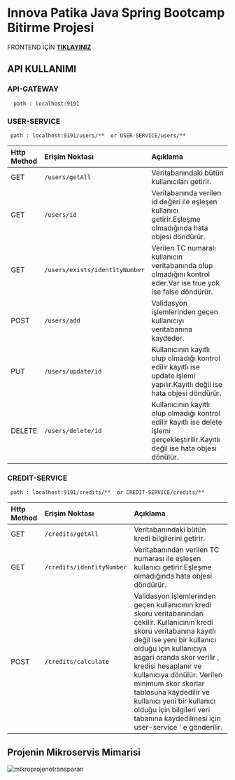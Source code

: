 # Innova Patika Java Spring Bootcamp Bitirme Projesi

 FRONTEND İÇİN [**TIKLAYINIZ**](https://github.com/muratkistan/innova-patika-final-bank-frontend)

## API KULLANIMI

### API-GATEWAY

```
  path : localhost:9191
```

### USER-SERVICE



```
 path : localhost:9191/users/**  or USER-SERVICE/users/**
```

| Http Method | Erişim Noktası     | Açıklama                       |
| :-------- | :------- | :-------------------------------- |
| GET      | `/users/getAll` | Veritabanındaki bütün kullanıcıları getirir. |
| GET      | `/users/id` | Veritabanında verilen id değeri ile eşleşen kullanıcı getirir.Eşleşme olmadığında hata objesi döndürür. |
| GET      | `/users/exists/identityNumber` | Verilen TC numaralı kullanıcın veritabanında olup olmadığını kontrol eder.Var ise true yok ise false döndürür. |
| POST      | `/users/add` | Validasyon işlemlerinden geçen kullanıcıyı veritabanına kaydeder. |
| PUT     | `/users/update/id` | Kullanıcının kayıtlı olup olmadığı kontrol edilir kayıtlı ise update işlemi yapılır.Kayıtlı değil ise hata objesi döndürür. |
| DELETE      | `/users/delete/id` | Kullanıcının kayıtlı olup olmadığı kontrol edilir kayıtlı ise delete işlemi gerçekleştirilir.Kayıtlı değil ise hata objesi dönülür. |



### CREDIT-SERVICE

```
 path : localhost:9191/credits/**  or CREDIT-SERVICE/credits/**
```

| Http Method | Erişim Noktası     | Açıklama                       |
| :-------- | :------- | :-------------------------------- |
| GET      | `/credits/getAll` | Veritabanındaki bütün kredi bilgilerini getirir. |
| GET      | `/credits/identityNumber` | Veritabanından verilen TC numarası ile eşleşen kullanıcı getirir.Eşleşme olmadığında hata objesi döndürür. |
| POST      | `/credits/calculate` | Validasyon işlemlerinden geçen kullanıcının kredi skoru veritabanından çekilir.  Kullanıcının kredi skoru veritabanına kayıtlı değil ise yeni bir kullanıcı olduğu için  kullanıcıya asgari oranda skor verilir , kredisi hesaplanır ve kullanıcıya dönülür. Verilen  minimum skor skorlar tablosuna kaydedilir ve kullanıcı yeni bir kullanıcı olduğu için bilgileri veri tabanına kaydedilmesi için  user-service ' e gönderilir.|





## Projenin Mikroservis Mimarisi
![mikroprojenotransparan](https://user-images.githubusercontent.com/67208557/155883337-61aade45-0a95-4f4d-aa65-8ae6c68a96fe.png)